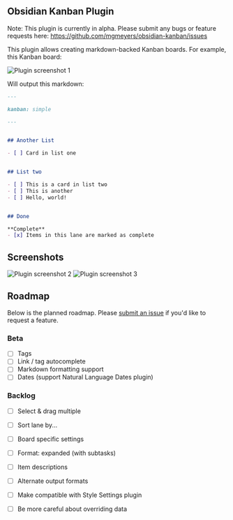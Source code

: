 ## Obsidian Kanban Plugin

Note: This plugin is currently in alpha. Please submit any bugs or feature requests here: https://github.com/mgmeyers/obsidian-kanban/issues

This plugin allows creating markdown-backed Kanban boards. For example, this Kanban board:

<img src="https://raw.githubusercontent.com/mgmeyers/obsidian-kanban/main/screenshots/01.png" alt="Plugin screenshot 1" />

Will output this markdown:

```markdown
---

kanban: simple

---


## Another List

- [ ] Card in list one


## List two

- [ ] This is a card in list two
- [ ] This is another
- [ ] Hello, world!


## Done

**Complete**
- [x] Items in this lane are marked as complete
```

## Screenshots

<img src="https://raw.githubusercontent.com/mgmeyers/obsidian-kanban/main/screenshots/01.png" alt="Plugin screenshot 2" />

<img src="https://raw.githubusercontent.com/mgmeyers/obsidian-kanban/main/screenshots/01.png" alt="Plugin screenshot 3" />




## Roadmap

Below is the planned roadmap. Please [submit an issue](https://github.com/mgmeyers/obsidian-kanban/issues) if you'd like to request a feature.


### Beta

- [ ] Tags
- [ ] Link / tag autocomplete
- [ ] Markdown formatting support
- [ ] Dates (support Natural Language Dates plugin)

### Backlog

- [ ] Select & drag multiple
- [ ] Sort lane by...
- [ ] Board specific settings
- [ ] Format: expanded (with subtasks)
- [ ] Item descriptions
- [ ] Alternate output formats
- [ ] Make compatible with Style Settings plugin
- [ ] Be more careful about overriding data



